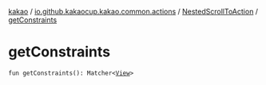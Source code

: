 [kakao](../../index.md) / [io.github.kakaocup.kakao.common.actions](../index.md) / [NestedScrollToAction](index.md) / [getConstraints](./get-constraints.md)

# getConstraints

`fun getConstraints(): Matcher<`[`View`](https://developer.android.com/reference/android/view/View.html)`>`
